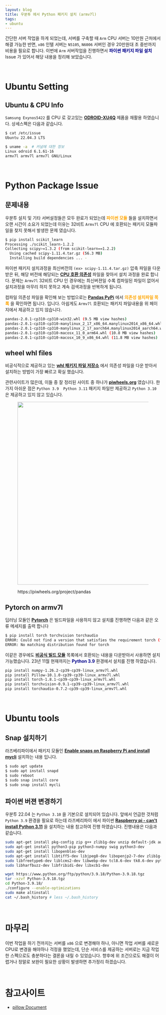 ```yaml
---
layout: blog
title: 우분투 에서 Python 패키지 설치 (armv7l)
tags:
- ubuntu
---
```


간단한 서버 작업을 하게 되었는데, 서버를 구축할 때 `Arm` CPU 서버는 10만원 근처에서 해결 가능한 반면, `x86` 인텔 서버는 `N5105`, `N6006` 서버인 경우 20만원대 초 중반까지 비용을 필요로 합니다. 이번에 `Arm` 서버작업을 진행하면서 **<span style="color:darkblue">파이썬 패키지 파일 설치</span>** Issue 가 있어서 해당 내용을 정리해 보았습니다.

<br/>

# Ubuntu Setting
## Ubuntu & CPU Info
`Samsung Exynos5422` 를 CPU 로 갖고있는 **<span style="color:darkblue">[ODROID-XU4Q](https://www.hardkernel.com/ko/shop/odroid-xu4q-special-price/)</span>** 제품을 재활용 하였습니다. 상세스펙은 다음과 같습니다.

```bash
$ cat /etc/issue
Ubuntu 22.04.3 LTS

$ uname -a  # 커널에 대한 정보
Linux odroid 6.1.61-16 
armv7l armv7l armv7l GNU/Linux
```

<br/>

# Python Package Issue
## 문제내용
우분투 설치 및 기타 서버설정들은 모두 완료가 되었는데 **<span style="color:orange">파이썬 모듈</span>** 들을 설치하면서 오랜 시간이 소요가 되었는데 이유는 32비트 `Armv7l` CPU 에 호환되는 패키지 모듈파일을 찾지 못해서 발생한 문제 였습니다.

```bash
$ pip install scikit_learn
Processing ./scikit_learn-1.2.2
Collecting scipy>=1.3.2 (from scikit-learn==1.2.2)
  Using cached scipy-1.11.4.tar.gz (56.3 MB)
  Installing build dependencies ... -
```

파이썬 패키지 설치과정을 최신버전의 `(ex> scipy-1.11.4.tar.gz)` 압축 파일을 다운 받은 뒤, 해당 버전에 해당되는 **<span style="color:darkblue">[CPU 호환 의존성](https://bluexmas.tistory.com/1076)</span>** 파일을 찾아서 설치 과정을 완료 합니다. 문제는 `Armv7l` 32비트 CPU 인 경우에는 최신버젼일 수록 컴파일된 파일이 없어서 설치과정을 마무리 하지 못하고 계속 검색과정을 반복하게 됩니다.

컴파일 의존성 파일을 확인해 보는 방법으로는 **<span style="color:darkblue">[Pandas PyPi](https://pypi.org/project/pandas/2.0.1/#files)</span>** 에서  **<span style="color:orange">의존성 설치파일 목록</span>** 을 확인하면 됩니다. 입니다. 아쉽게도 `Armv7l` 호환되는 패키지 파일내용을 위 페이지에서 제공하고 있지 않습니다.

```bash
pandas-2.0.1-cp310-cp310-win32.whl (9.5 MB view hashes)
pandas-2.0.1-cp310-cp310-manylinux_2_17_x86_64.manylinux2014_x86_64.whl (12.3 MB view hashes)
pandas-2.0.1-cp310-cp310-manylinux_2_17_aarch64.manylinux2014_aarch64.whl (11.6 MB view hashes)
pandas-2.0.1-cp310-cp310-macosx_11_0_arm64.whl (10.8 MB view hashes)
pandas-2.0.1-cp310-cp310-macosx_10_9_x86_64.whl (11.8 MB view hashes)
```

## wheel whl files
비공식적으로 제공하고 있는 **<span style="color:darkblue">[whl 패키지 파일 저장소](https://wheel-index.linuxserver.io/ubuntu/)</span>** 에서 의존성 파일을 다운 받아서 설치하는 방법이 가장 빠르고 확실 했습니다. 

관련사이트가 많은데, 이들 중 잘 정리된 사이트 중 하나가 **<span style="color:darkblue">[piwheels.org](https://piwheels.org/)</span>** 였습니다. 한가지 아쉬운 점은 `Python 3.9  Python 3.11` 패키지 파일만 제공하고 `Python 3.10` 은 제공하고 있지 않고 있습니다.

<figure class="align-center">
  <p style="text-align: center">
  <img width="590px" src="{{site.baseurl}}/assets/linux/piwheels-pandas.png">
  <figcaption>https://piwheels.org/project/pandas</figcaption>
  </p>
</figure>

## Pytorch on armv7l
딥러닝 모듈인 **<span style="color:darkblue">[Pytorch](https://pytorch.org/)</span>** 은 빌드파일을 사용하지 않고 설치를 진행하면 다음과 같은 오류 메세지를 출력 합니다

```bash
$ pip install torch torchvision torchaudio
ERROR: Could not find a version that satisfies the requirement torch (from versions: none)
ERROR: No matching distribution found for torch
```

이같은 경우에도 **<span style="color:darkblue">[비공식 빌드 모듈](https://torch.kmtea.eu/whl/stable.html)</span>** 목록에서 호환되는 내용을 다운받아서 사용하면 설치 가능했습니다. 23년 11월 현재까지는 **<span style="color:darkblue">Python 3.9</span>** 환경에서 설치를 진행 하였습니다.

```bash
pip install numpy-1.26.2-cp39-cp39-linux_armv7l.whl
pip install Pillow-10.1.0-cp39-cp39-linux_armv7l.whl
pip install torch-1.8.1-cp39-cp39-linux_armv7l.whl
pip install torchvision-0.9.1-cp39-cp39-linux_armv7l.whl
pip install torchaudio-0.7.2-cp39-cp39-linux_armv7l.whl
```

<br/>

# Ubuntu tools
## Snap 설치하기
라즈베리파이에서 패키지 모듈인 **<span style="color:darkblue">[Enable snaps on Raspberry Pi and install mycli](https://snapcraft.io/install/mycli/raspbian)</span>** 설치하는 내용 입니다.

```bash
$ sudo apt update
$ sudo apt install snapd
$ sudo reboot
$ sudo snap install core
$ sudo snap install mycli
```

## 파이썬 버젼 변경하기
우분투 22.04 는 `Python 3.10` 을 기본으로 설치되어 있습니다. 앞에서 언급한 것처럼 `Python 3.9` 환경을 필요로 하는데 라즈베리파이 에서 파이썬 **<span style="color:darkblue">[Raspberry pi - can't install Python 3.11](https://stackoverflow.com/questions/76942052/raspberry-pi-cant-install-python-3-11)</span>** 을 설치하는 내용 참고하여 진행 하였습니다. 진행내용은 다음과 같습니다.

```bash
sudo apt-get install pkg-config zip g++ zlib1g-dev unzip default-jdk autoconf automake libtool
sudo apt-get install python3-pip python3-numpy swig python3-dev
sudo apt-get install libopenblas-dev
sudo apt-get install libtiff5-dev libjpeg8-dev libopenjp2-7-dev zlib1g-dev
sudo libfreetype6-dev liblcms2-dev libwebp-dev tcl8.6-dev tk8.6-dev python3-tk
sudo libharfbuzz-dev libfribidi-dev libxcb1-dev

wget https://www.python.org/ftp/python/3.9.18/Python-3.9.18.tgz
tar -xzvf Python-3.9.18.tgz 
cd Python-3.9.18/
./configure --enable-optimizations
sudo make altinstall
cat ~/.bash_history # less ~/.bash_history
```

<br/>

# 마무리
이번 작업을 하기 전까지는 서버를 `x86` 으로 변경해야 하나, 아니면 작업 서버를 새로운 CPU로 변경을 해야하나 걱정을 했었는데, 단순 서비스를 제공하는 서버로는 지금 작업한 스펙으로도 충분하다는 결론을 내릴 수 있었습니다. 향후에 위 조건으로도 해결이 어렵거나 정말로 보완이 필요한 상황이 발생하면 추가정리 하겠습니다.

<br/>

# 참고사이트
- [pillow Document](https://pillow.readthedocs.io/en/stable/installation.html)